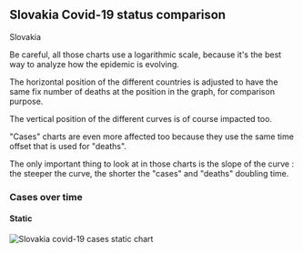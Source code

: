 ## Slovakia Covid-19 status comparison 

Slovakia



Be careful, all those charts use a logarithmic scale, because it's the best way to analyze how the epidemic is evolving.
 
The horizontal position of the different countries is adjusted to have the same fix number of deaths at the position in the graph, for comparison purpose.

The vertical position of the different curves is of course impacted too.

"Cases" charts are even more affected too because they use the same time offset that is used for "deaths".

The only important thing to look at in those charts is the slope of the curve : the steeper the curve, the shorter the "cases" and "deaths" doubling time.



 
### Cases over time
 
#### Static
![Slovakia covid-19 cases static chart](https://raw.githubusercontent.com/madlag/coronavirus_study/master/notebooks/graphs/2020-03-20/countries/Slovakia/2020-03-20_Slovakia_deaths.png "Slovakia covid-19 cases static chart")   

